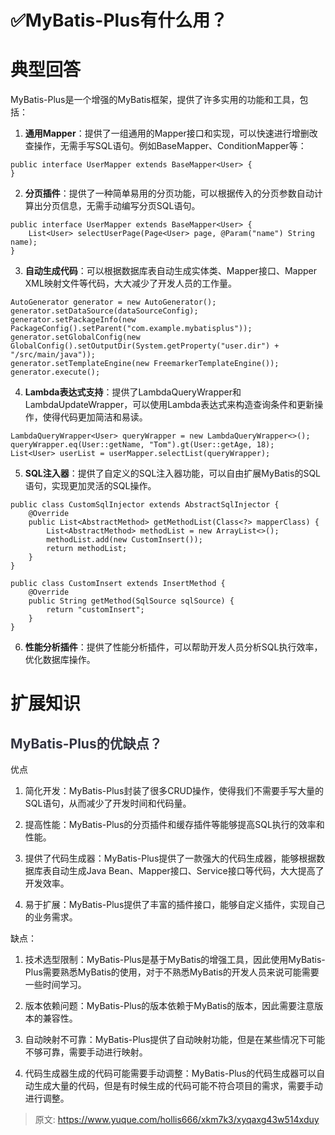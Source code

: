 # ✅MyBatis-Plus有什么用？

# 典型回答


MyBatis-Plus是一个增强的MyBatis框架，提供了许多实用的功能和工具，包括：



1. **通用Mapper**：提供了一组通用的Mapper接口和实现，可以快速进行增删改查操作，无需手写SQL语句。例如BaseMapper、ConditionMapper等：

```plain
public interface UserMapper extends BaseMapper<User> {
}
```



2. **分页插件**：提供了一种简单易用的分页功能，可以根据传入的分页参数自动计算出分页信息，无需手动编写分页SQL语句。



```plain
public interface UserMapper extends BaseMapper<User> {
    List<User> selectUserPage(Page<User> page, @Param("name") String name);
}
```



3. **自动生成代码**：可以根据数据库表自动生成实体类、Mapper接口、Mapper XML映射文件等代码，大大减少了开发人员的工作量。



```plain
AutoGenerator generator = new AutoGenerator();
generator.setDataSource(dataSourceConfig);
generator.setPackageInfo(new PackageConfig().setParent("com.example.mybatisplus"));
generator.setGlobalConfig(new GlobalConfig().setOutputDir(System.getProperty("user.dir") + "/src/main/java"));
generator.setTemplateEngine(new FreemarkerTemplateEngine());
generator.execute();
```



4. **Lambda表达式支持**：提供了LambdaQueryWrapper和LambdaUpdateWrapper，可以使用Lambda表达式来构造查询条件和更新操作，使得代码更加简洁和易读。



```plain
LambdaQueryWrapper<User> queryWrapper = new LambdaQueryWrapper<>();
queryWrapper.eq(User::getName, "Tom").gt(User::getAge, 18);
List<User> userList = userMapper.selectList(queryWrapper);
```



5. **SQL注入器**：提供了自定义的SQL注入器功能，可以自由扩展MyBatis的SQL语句，实现更加灵活的SQL操作。



```plain
public class CustomSqlInjector extends AbstractSqlInjector {
    @Override
    public List<AbstractMethod> getMethodList(Class<?> mapperClass) {
        List<AbstractMethod> methodList = new ArrayList<>();
        methodList.add(new CustomInsert());
        return methodList;
    }
}

public class CustomInsert extends InsertMethod {
    @Override
    public String getMethod(SqlSource sqlSource) {
        return "customInsert";
    }
}
```



6. **性能分析插件**：提供了性能分析插件，可以帮助开发人员分析SQL执行效率，优化数据库操作。



# 扩展知识
## <font style="color:rgb(52, 53, 65);">MyBatis-Plus的优缺点？</font>


优点

1. 简化开发：MyBatis-Plus封装了很多CRUD操作，使得我们不需要手写大量的SQL语句，从而减少了开发时间和代码量。



2. 提高性能：MyBatis-Plus的分页插件和缓存插件等能够提高SQL执行的效率和性能。



3. 提供了代码生成器：MyBatis-Plus提供了一款强大的代码生成器，能够根据数据库表自动生成Java Bean、Mapper接口、Service接口等代码，大大提高了开发效率。



4. 易于扩展：MyBatis-Plus提供了丰富的插件接口，能够自定义插件，实现自己的业务需求。



缺点：

1. 技术选型限制：MyBatis-Plus是基于MyBatis的增强工具，因此使用MyBatis-Plus需要熟悉MyBatis的使用，对于不熟悉MyBatis的开发人员来说可能需要一些时间学习。



2. 版本依赖问题：MyBatis-Plus的版本依赖于MyBatis的版本，因此需要注意版本的兼容性。



3. 自动映射不可靠：MyBatis-Plus提供了自动映射功能，但是在某些情况下可能不够可靠，需要手动进行映射。



4. 代码生成器生成的代码可能需要手动调整：MyBatis-Plus的代码生成器可以自动生成大量的代码，但是有时候生成的代码可能不符合项目的需求，需要手动进行调整。





> 原文: <https://www.yuque.com/hollis666/xkm7k3/xyqaxg43w514xduy>